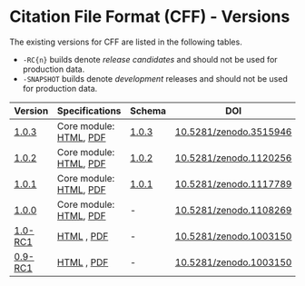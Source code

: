 ---
---

# Citation File Format (CFF) - Versions

The existing versions for CFF are listed in the following tables.

- `-RC{n}` builds denote *release candidates* and should not be used for production data.
- `-SNAPSHOT` builds denote *development* releases and should not be used for production data.

|       Version        |                                    Specifications                                    | Schema |                                 DOI                                 | Release |
|----------------------|--------------------------------------------------------------------------------------|--------|---------------------------------------------------------------------|---------|
| [1.0.3](/1.0.3) | Core module: [HTML](/1.0.3/specifications/), [PDF](/assets/pdf/cff-specifications-1.0.3.pdf) | [1.0.3](https://github.com/citation-file-format/schema/releases/tag/1.0.3)      | [10.5281/zenodo.3515946](https://doi.org/10.5281/zenodo.3515946)    |         |
| [1.0.2](/1.0.2) | Core module: [HTML](/1.0.2/specifications/), [PDF](/assets/pdf/cff-specifications-1.0.2.pdf) | [1.0.2](https://github.com/citation-file-format/schema/releases/tag/1.0.2)      | [10.5281/zenodo.1120256](https://doi.org/10.5281/zenodo.1120256)    |         |
| [1.0.1](/1.0.1) | Core module: [HTML](/1.0.1/specifications/), [PDF](/assets/pdf/cff-specifications-1.0.1.pdf) | [1.0.1](https://github.com/citation-file-format/schema/releases/tag/1.0.1)      | [10.5281/zenodo.1117789](https://doi.org/10.5281/zenodo.1117789)    |         |
| [1.0.0](/1.0.0) | Core module: [HTML](/1.0.0/specifications/), [PDF](/assets/pdf/cff-specifications-1.0.0.pdf) | -      | [10.5281/zenodo.1108269](http://doi.org/10.5281/zenodo.1108269)    |         |
| [1.0-RC1](/1.0-RC1/) | [HTML](/1.0-RC1/specifications/) , [PDF](/assets/pdf/cff-specifications-1.0-RC1.pdf) | -      | [10.5281/zenodo.1003150](https://doi.org/10.5281/zenodo.1003150)    |         |
| [0.9-RC1](/0.9-RC1/) | [HTML](/0.9-RC1/specifications/) , [PDF](/assets/pdf/cff-specifications-0.9-RC1.pdf) | -      | [10.5281/zenodo.1003150](https://doi.org/10.5281/zenodo.1003150) |         |

